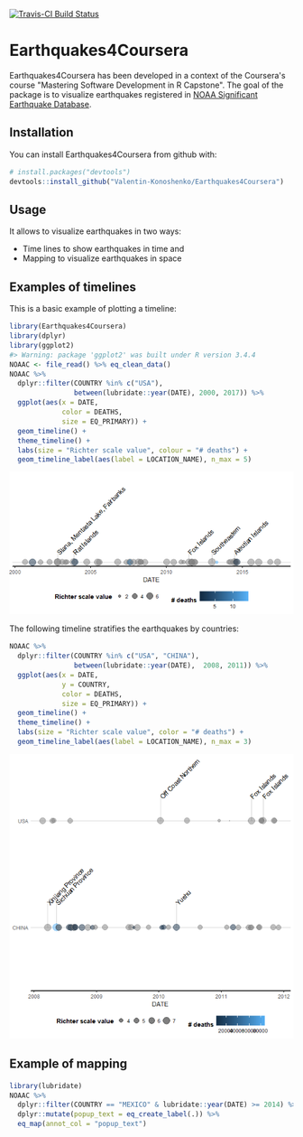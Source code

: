 
[![Travis-CI Build Status](https://travis-ci.org/Valentin-Konoshenko/Earthquakes4Coursera.svg?branch=master)](https://travis-ci.org/Valentin-Konoshenko/Earthquakes4Coursera) <!-- README.md is generated from README.Rmd. Please edit that file -->

Earthquakes4Coursera
====================

Earthquakes4Coursera has been developed in a context of the Coursera's course "Mastering Software Development in R Capstone". The goal of the package is to visualize earthquakes registered in [NOAA Significant Earthquake Database](https://www.ngdc.noaa.gov/nndc/struts/form?t=101650&s=1&d=1).

Installation
------------

You can install Earthquakes4Coursera from github with:

``` r
# install.packages("devtools")
devtools::install_github("Valentin-Konoshenko/Earthquakes4Coursera")
```

Usage
-----

It allows to visualize earthquakes in two ways:

-   Time lines to show earthquakes in time and
-   Mapping to visualize earthquakes in space

Examples of timelines
---------------------

This is a basic example of plotting a timeline:

``` r
library(Earthquakes4Coursera)
library(dplyr)
library(ggplot2)
#> Warning: package 'ggplot2' was built under R version 3.4.4
NOAAC <- file_read() %>% eq_clean_data()
NOAAC %>%
  dplyr::filter(COUNTRY %in% c("USA"),
                between(lubridate::year(DATE), 2000, 2017)) %>%
  ggplot(aes(x = DATE,
             color = DEATHS,
             size = EQ_PRIMARY)) +
  geom_timeline() +
  theme_timeline() +
  labs(size = "Richter scale value", colour = "# deaths") +
  geom_timeline_label(aes(label = LOCATION_NAME), n_max = 5)
```

![](README-timeline_basic-1.png)

The following timeline stratifies the earthquakes by countries:

``` r
NOAAC %>%
  dplyr::filter(COUNTRY %in% c("USA", "CHINA"),
                between(lubridate::year(DATE),  2008, 2011)) %>%
  ggplot(aes(x = DATE,
             y = COUNTRY,
             color = DEATHS,
             size = EQ_PRIMARY)) +
  geom_timeline() +
  theme_timeline() +
  labs(size = "Richter scale value", color = "# deaths") +
  geom_timeline_label(aes(label = LOCATION_NAME), n_max = 3)
```

![](README-timeline_countries-1.png)

Example of mapping
------------------

``` r
library(lubridate)
NOAAC %>%
  dplyr::filter(COUNTRY == "MEXICO" & lubridate::year(DATE) >= 2014) %>%
  dplyr::mutate(popup_text = eq_create_label(.)) %>%
  eq_map(annot_col = "popup_text")
```
